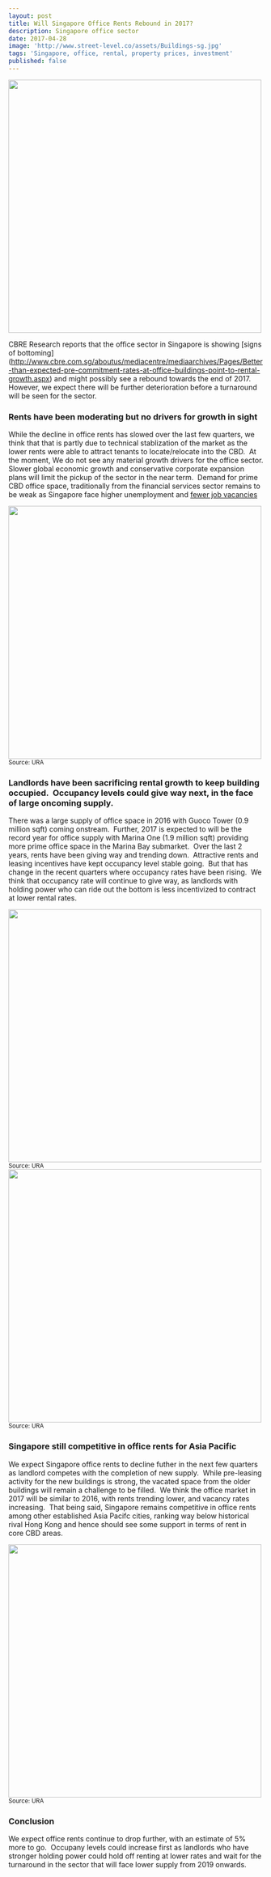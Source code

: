 ```yaml
---
layout: post
title: Will Singapore Office Rents Rebound in 2017?
description: Singapore office sector
date: 2017-04-28
image: 'http://www.street-level.co/assets/Buildings-sg.jpg'
tags: 'Singapore, office, rental, property prices, investment'
published: false
---
```


<img src="http://www.street-level.co/assets/Buildings-sg.jpg" width="500px"><br>

CBRE Research reports that the office sector in Singapore is showing [signs of bottoming]
(http://www.cbre.com.sg/aboutus/mediacentre/mediaarchives/Pages/Better-than-expected-pre-commitment-rates-at-office-buildings-point-to-rental-growth.aspx) and might possibly see a rebound towards the end of 2017.  However, we expect there will be further deterioration before a turnaround will be seen for the sector.

<!--more-->

### Rents have been moderating but no drivers for growth in sight
While the decline in office rents has slowed over the last few quarters, we think that that is partly due to technical stablization of the market as the lower rents were able to attract tenants to locate/relocate into the CBD.  At the moment, We do not see any material growth drivers for the office sector. Slower global economic growth and conservative corporate expansion plans will limit the pickup of the sector in the near term.  Demand for prime CBD office space, traditionally from the financial services sector remains to be weak as Singapore face higher unemployment and [fewer job vacancies](http://www.straitstimes.com/business/fewer-job-vacancies-but-more-openings-for-pmets)  

<img src="http://www.street-level.co/assets/Sg-office-rent-Apr17.png" width="500px"><br>
<sup>Source: URA</sup>

### Landlords have been sacrificing rental growth to keep building occupied.  Occupancy levels could give way next, in the face of large oncoming supply.  
There was a large supply of office space in 2016 with Guoco Tower (0.9 million sqft) coming onstream.  Further, 2017 is expected to will be the record year for office supply with Marina One (1.9 million sqft) providing more prime office space in the Marina Bay submarket.  Over the last 2 years, rents have been giving way and trending down.  Attractive rents and leasing incentives have kept occupancy level stable going.  But that has change in the recent quarters where occupancy rates have been rising.  We think that occupancy rate will continue to give way, as landlords with holding power who can ride out the bottom is less incentivized to contract at lower rental rates.

<img src="http://www.street-level.co/assets/Sg-office-rent-vacancy-Apr17.png" width="500px"><br>
<sup>Source: URA</sup>
<br>
<img src="http://www.street-level.co/assets/Sg-office-supply-Apr17.png" width="500px"><br>
<sup>Source: URA</sup>

### Singapore still competitive in office rents for Asia Pacific
We expect Singapore office rents to decline futher in the next few quarters as landlord competes with the completion of new supply.  
While pre-leasing activity for the new buildings is strong, the vacated space from the older buildings will remain a challenge to be filled.  We think the office market in 2017 will be similar to 2016, with rents trending lower, and vacancy rates increasing.  That being said, Singapore remains competitive in office rents among other established Asia Pacifc cities, ranking way below historical rival Hong Kong and hence should see some support in terms of rent in core CBD areas.

<img src="http://www.street-level.co/assets/Apac-office-rent-Apr17.png" width="500px"><br>
<sup>Source: URA</sup>

### Conclusion
We expect office rents continue to drop further, with an estimate of 5% more to go.  Occupany levels could increase first as landlords who have stronger holding power could hold off renting at lower rates and wait for the turnaround in the sector that will face lower supply from 2019 onwards.
